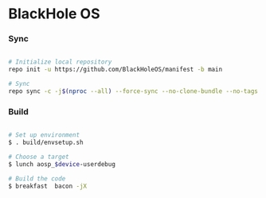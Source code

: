 # BlackHole OS #

### Sync ###

```bash

# Initialize local repository
repo init -u https://github.com/BlackHoleOS/manifest -b main

# Sync
repo sync -c -j$(nproc --all) --force-sync --no-clone-bundle --no-tags
```

### Build ###

```bash

# Set up environment
$ . build/envsetup.sh

# Choose a target
$ lunch aosp_$device-userdebug

# Build the code
$ breakfast  bacon -jX
